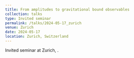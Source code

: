 ```yaml
---
title: From amplitudes to gravitational bound observables
collection: talks
type: Invited seminar
permalink: /talks/2024-05-17_zurich
venue: Zurich
date: 2024-05-17
location: Zurich, Switzerland
---
```


Invited seminar at Zurich, .
